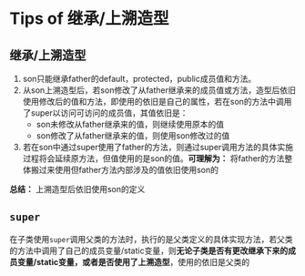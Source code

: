 # Tips of 继承/上溯造型
## 继承/上溯造型
1. son只能继承father的default，protected，public成员值和方法。
2. 从son上溯造型后，若son修改了从father继承来的成员值或方法，造型后依旧使用修改后的值和方法，即使用的依旧是自己的属性，若在son的方法中调用了super以访问可访问的成员值，其值依旧是：
   - son未修改从father继承来的值，则继续使用原本的值
   - son修改了从father继承来的值，则使用son修改过的值
3. 若在son中通过super使用了father的方法，则通过super调用方法的具体实施过程将会延续原方法，但值使用的是son的值。**可理解为：** 将father的方法整体搬过来使用但father方法内部涉及的值依旧使用son的

**总结：** 上溯造型后依旧使用son的定义

## `super`
在子类使用`super`调用父类的方法时，执行的是父类定义的具体实现方法，若父类的方法中调用了自己的成员变量/static变量，则**无论子类是否有更改继承下来的成员变量/static变量，或者是否使用了上溯造型**，使用的依旧是父类的